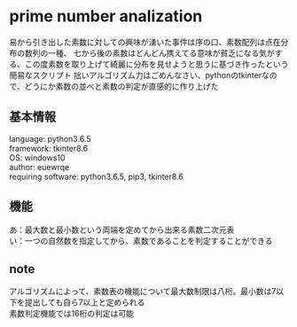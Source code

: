 # prime number analization

易から引き出した素数に対しての興味が湧いた事件は序の口、素数配列は点在分布の数列の一種、
七から後の素数はどんどん携えてる意味が貧乏になる気がする、この度素数を取り上げて綺麗に分布を見せようと思うに基づき作ったという簡易なスクリプト
拙いアルゴリズム力はごめんなさい、pythonのtkinterなので、どうにか素数の並べと素数の判定が直感的に作り上げた

## 基本情報
language: python3.6.5  
framework: tkinter8.6  
OS: windows10  
author: euewrqe  
requiring software: python3.6.5, pip3, tkinter8.6  

## 機能
あ：最大数と最小数という両端を定めてから出来る素数二次元表  
い：一つの自然数を指定してから、素数であることを判定することができる  

## note
アルゴリズムによって、素数表の機能について最大数制限は八桁。最小数は7以下を提出しても自ら7以上と定められる  
素数判定機能では16桁の判定は可能
